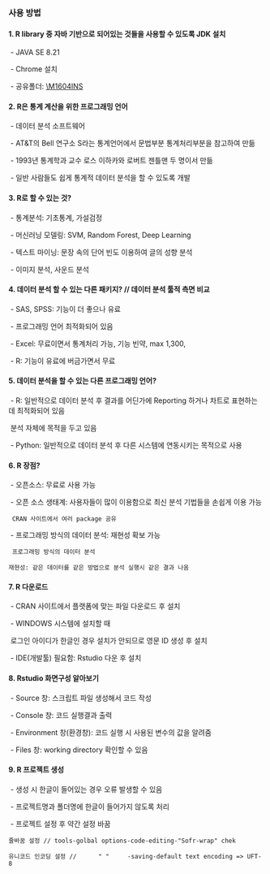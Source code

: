 ### 사용 방법

#### 1. R library 중 자바 기반으로 되어있는 것들을 사용할 수 있도록 JDK 설치

​	\- JAVA SE 8.21

​	\- Chrome 설치

​	\- 공유폴더: [\\M1604INS](file://M1604INS)

 



#### 2. R은 통계 계산을 위한 프로그래밍 언어

​	\- 데이터 분석 소프트웨어

​	\- AT&T의 Bell 연구소 S라는 통계언어에서 문법부분 통계처리부분을 참고하여 만듦

​	\- 1993년 통계학과 교수 로스 이하카와 로버트 젠틀맨 두 명이서 만듦

​	- 일반 사람들도 쉽게 통계적 데이터 분석을 할 수 있도록 개발

 



#### 3. R로 할 수 있는 것?

​	\- 통계분석: 기초통계, 가설검정

​	\- 머신러닝 모델링: SVM, Random Forest, Deep Learning

​	\- 텍스트 마이닝: 문장 속의 단어 빈도 이용하여 글의 성향 분석

​	\- 이미지 분석, 사운드 분석

 



#### 4. 데이터 분석 할 수 있는 다른 패키지? // 데이터 분석 툴적 측면 비교

​	\- SAS, SPSS: 기능이 더 좋으나 유료

​	\- 프로그래밍 언어 최적화되어 있음

​	\- Excel: 무료이면서 통계처리 가능, 기능 빈약, max 1,300,

​	\- R: 기능이 유료에 버금가면서 무료

 



#### 5. 데이터 분석을 할 수 있는 다른 프로그래밍 언어?

​	\- R: 일반적으로 데이터 분석 후 결과를 어딘가에 Reporting 하거나
​			차트로 표현하는데 최적화되어 있음

​	   분석 자체에 목적을 두고 있음

​	\- Python: 일반적으로 데이터 분석 후 다른 시스템에 연동시키는 목적으로 사용

 



#### 6. R 장점?

​	\- 오픈소스: 무료로 사용 가능

​	\- 오픈 소스 생태계: 사용자들이 많이 이용함으로 최신 분석 기법들을 손쉽게 이용 가능

  	 CRAN 사이트에서 여러 package 공유

​	\- 프로그래밍 방식의 데이터 분석: 재현성 확보 가능

  	 프로그래밍 방식의 데이터 분석

   	재현성: 같은 데이터를 같은 방법으로 분석 실행시 같은 결과 나옴

 



#### 7. R 다운로드

​	\- CRAN 사이트에서 플랫폼에 맞는 파일 다운로드 후 설치

​	\- WINDOWS 시스템에 설치할 때 

​	   로그인 아이디가 한글인 경우 설치가 안되므로 영문 ID 생성 후 설치

​	\- IDE(개발툴) 필요함: Rstudio 다운 후 설치

 

#### 8. Rstudio 화면구성 알아보기

​	\- Source 창: 스크립트 파일 생성해서 코드 작성

​	\- Console 창: 코드 실행결과 출력

​	\- Environment 창(환경창): 코드 실행 시 사용된 변수의 값을 알려줌

​	\- Files 창: working directory 확인할 수 있음

 



#### 9. R 프로젝트 생성

​	\- 생성 시 한글이 들어있는 경우 오류 발생할 수 있음

​	\- 프로젝트명과 폴더명에 한글이 들어가지 않도록 처리

​	\- 프로젝트 설정 후 약간 설정 바꿈

   	줄바꿈 설정 // tools-golbal options-code-editing-"Sofr-wrap" chek

   	유니코드 인코딩 설정 //      " "     -saving-default text encoding => UFT-8

